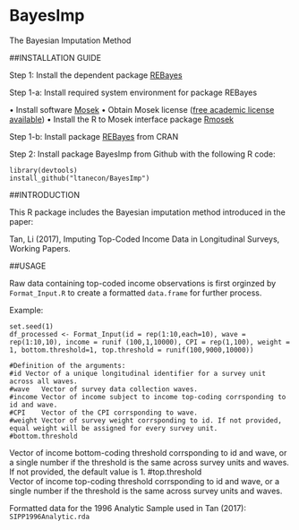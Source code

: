 # BayesImp
The Bayesian Imputation Method

##INSTALLATION GUIDE

Step 1: Install the dependent package [REBayes](https://cran.r-project.org/web/packages/REBayes/index.html)

Step 1-a: Install required system environment for package REBayes

•	Install software [Mosek](https://www.mosek.com/downloads/)
•	Obtain Mosek license ([free academic license available](https://license.mosek.com/academic/)) 
•	Install the R to Mosek interface package [Rmosek](http://rmosek.r-forge.r-project.org/)

Step 1-b: Install package [REBayes](https://cran.r-project.org/web/packages/REBayes/index.html) from CRAN

Step 2: Install package BayesImp from Github with the following R code:

    library(devtools)
    install_github("ltanecon/BayesImp")

##INTRODUCTION

This R package includes the Bayesian imputation method introduced in the paper:

Tan, Li (2017), Imputing Top-Coded Income Data in Longitudinal Surveys, Working Papers.

##USAGE

Raw data containing top-coded income observations is first orginzed by `Format_Input.R` to create a formatted `data.frame` for further process. 

Example:

    set.seed(1)
    df_processed <- Format_Input(id = rep(1:10,each=10), wave = rep(1:10,10), income = runif (100,1,10000), CPI = rep(1,100), weight = 1, bottom.threshold=1, top.threshold = runif(100,9000,10000)) 
    
    #Definition of the arguments:
    #id Vector of a unique longitudinal identifier for a survey unit across all waves.
    #wave	Vector of survey data collection waves.
    #income	Vector of income subject to income top-coding corrsponding to id and wave.
    #CPI	Vector of the CPI corrsponding to wave.
    #weight	Vector of survey weight corrsponding to id. If not provided, equal weight will be assigned for every survey unit.
    #bottom.threshold	
Vector of income bottom-coding threshold corrsponding to id and wave, or a single number if the threshold is the same across survey units and waves. If not provided, the default value is 1.
    #top.threshold	
Vector of income top-coding threshold corrsponding to id and wave, or a single number if the threshold is the same across survey units and waves.
    
Formatted data for the 1996 Analytic Sample used in Tan (2017): `SIPP1996Analytic.rda`

    
